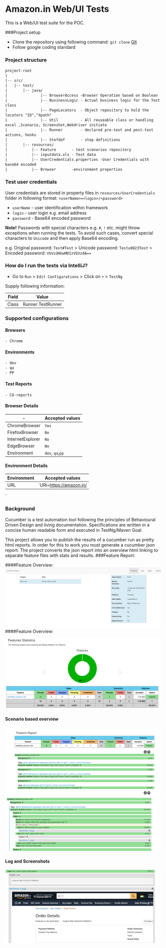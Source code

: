 # Amazon.in Web/UI Tests #

This is a Web/UI test suite for the POC.

###Project setup
* Clone the repository using following command: `git clone` [Git](https://github.com/loganathan2022/Automation.git)
* Follow google coding standard

### Project structure
```
project-root
|
|-- src/
|   |-- test/
|       |-- java/
|               |-- BrowserAccess -Browser Operation based on Boolean 
|               |-- BusinessLogic - Actual business logic for the Test class
|               |-- PageLocators  - Object repository to hold the locators "ID","Xpath"
|               |-- Util          - All reuseable class or handling excel ,Scenario, Screenshot,Webdriver initiate
|               |-- Runner        - declared pre-test and post-test actions, hooks
|               |-- Stefdef       - step definitions
|       |-- resources/
|           |-- Feature       - test scenarios repository
|           |-- inputdata.xls - Test data
|           |-- UserCredentials.properties -User Credentials with base64 encoded
|           |-- Browser       -environment properties 

```

### Test user credentials
User credentials are stored in property files in `resources/UserCredentials` folder in following format:
`<userName>=<login>/<password>`
* `userName` - user identification within framework
* `login` - user login e.g. email address
* `password` - Base64 encoded password

**Note!** Passwords with special characters e.g. `#`, `!` etc. might throw exceptions when running the tests.
To avoid such cases, convert special characters to `Unicode` and then apply Base64 encoding.

e.g. Original password: `Test#Test` > Unicode password: `Testu0023Test` > Encoded password: `VGVzdHUwMDIzVGVzdA==`

### How do I run the tests via IntelliJ?
* Go to `Run` > `Edit Configurations` > Click on `+` > `TestNg`

Supply following information:

Field     | Value
--------- |---------
Class     | Runner.TestRunner


### Supported configurations

#### Browsers
    - Chrome

#### Environments
    - dev
    - qa
    - PP
#### Test Reports
    - CO-reports
    

#### Browser  Details

\-                 | Accepted values
---------          | ---------    
ChromeBrowser      |  `Yes`
FirefoxBrowser     |  `No`  
InternetExplorer   |  `No`
EdgeBrowser        |  `No`
Environment        |  `dev`, `qa`,`pp`
#### Environment Details

Environment             | Accepted values
---------          | ---------    
URL                |  `URl=https://amazon.in/
`

### Background

Cucumber is a test automation tool following the principles of Behavioural Driven Design and living documentation. Specifications are written in a concise human readable form and executed in TestNg/Maven Goal.

This project allows you to publish the results of a cucumber run as pretty html reports. In order for this to work you must generate a cucumber json report. The project converts the json report into an overview html linking to separate feature files with stats and results.
###Feature Report:

####Feature Overview:
![img.png](img.png)
####Feature Overview:

![img_1.png](img_1.png)
#### Scenario based overview
![img_2.png](img_2.png)
![img_3.png](img_3.png)

#### Log and Screenshots
![img_4.png](img_4.png)

